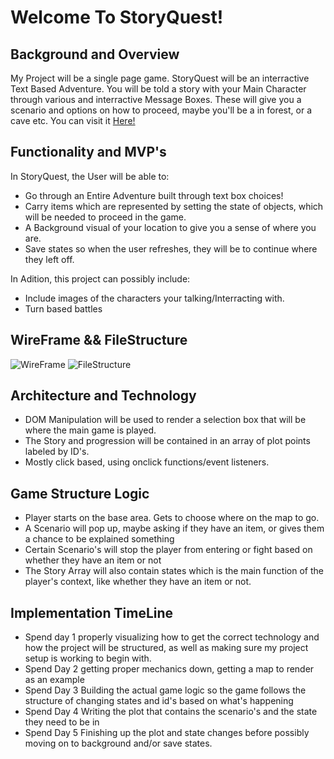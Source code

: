 # Welcome To StoryQuest!

## Background and Overview

My Project will be a single page game. StoryQuest will be an interractive Text Based Adventure. You will be told a story with your Main Character through various and interractive Message Boxes. These will give you a scenario and options on how to proceed, maybe you'll be a in forest, or a cave etc. You can visit it [Here!](https://shawkikased.github.io/StoryQuest/)

## Functionality and MVP's

In StoryQuest, the User will be able to:
* Go through an Entire Adventure built through text box choices!
* Carry items which are represented by setting the state of objects, which will be needed to proceed in the game.
* A Background visual of your location to give you a sense of where you are.
* Save states so when the user refreshes, they will be to continue where they left off.

In Adition, this project can possibly include:
* Include images of the characters your talking/Interracting with.
* Turn based battles

## WireFrame && FileStructure

![WireFrame](https://i.imgur.com/YGCZElE.png)
![FileStructure](https://i.imgur.com/Js6uwzP.png)

## Architecture and Technology

* DOM Manipulation will be used to render a selection box that will be where the main game is played.
* The Story and progression will be contained in an array of plot points labeled by ID's.
* Mostly click based, using onclick functions/event listeners.

## Game Structure Logic
* Player starts on the base area. Gets to choose where on the map to go.
* A Scenario will pop up, maybe asking if they have an item, or gives them a chance to be explained something
* Certain Scenario's will stop the player from entering or fight based on whether they have an item or not
* The Story Array will also contain states which is the main function of the player's context, like whether they have an item or not.

## Implementation TimeLine

* Spend day 1 properly visualizing how to get the correct technology and how the project will be structured, as well as making sure my project setup is working to begin with.
* Spend Day 2 getting proper mechanics down, getting a map to render as an example
* Spend Day 3 Building the actual game logic so the game follows the structure of changing states and id's based on what's happening
* Spend Day 4 Writing the plot that contains the scenario's and the state they need to be in
* Spend Day 5 Finishing up the plot and state changes before possibly moving on to background and/or save states.
